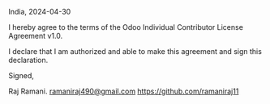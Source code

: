 India, 2024-04-30

I hereby agree to the terms of the Odoo Individual Contributor License
Agreement v1.0.

I declare that I am authorized and able to make this agreement and sign this
declaration.

Signed,

Raj Ramani. ramaniraj490@gmail.com https://github.com/ramaniraj11
